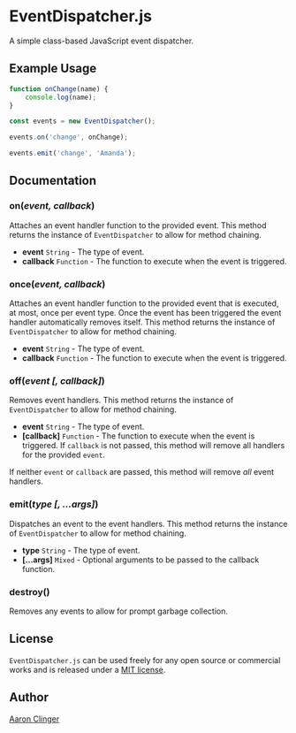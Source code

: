 # EventDispatcher.js

A simple class-based JavaScript event dispatcher.

## Example Usage

```js
function onChange(name) {
	console.log(name);
}

const events = new EventDispatcher();

events.on('change', onChange);

events.emit('change', 'Amanda');
```

## Documentation

### on(*event, callback*)

Attaches an event handler function to the provided event. This method returns the instance of `EventDispatcher` to allow for method chaining.

* **event** `String` - The type of event.
* **callback** `Function` - The function to execute when the event is triggered.

### once(*event, callback*)

Attaches an event handler function to the provided event that is executed, at most, once per event type. Once the event has been triggered the event handler automatically removes itself. This method returns the instance of `EventDispatcher` to allow for method chaining.

* **event** `String` - The type of event.
* **callback** `Function` - The function to execute when the event is triggered.

### off(*event [, callback]*)

Removes event handlers. This method returns the instance of `EventDispatcher` to allow for method chaining.

* **event** `String` - The type of event.
* **[callback]** `Function` - The function to execute when the event is triggered. If `callback` is not passed, this method will remove all handlers for the provided `event`.

If neither `event` or `callback` are passed, this method will remove *all* event handlers.

### emit(*type [, ...args]*)

Dispatches an event to the event handlers. This method returns the instance of `EventDispatcher` to allow for method chaining.

* **type** `String` - The type of event.
* **[...args]** `Mixed` - Optional arguments to be passed to the callback function.

### destroy()

Removes any events to allow for prompt garbage collection.

## License

`EventDispatcher.js` can be used freely for any open source or commercial works and is released under a [MIT license](https://en.wikipedia.org/wiki/MIT_License).

## Author

[Aaron Clinger](https://aaronclinger.com)
